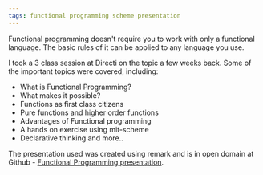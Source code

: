 ```yaml
---
tags: functional programming scheme presentation
---
```

Functional programming doesn't require you to work with only a functional language. The basic rules of it can be applied to any language you use.

I took a 3 class session at Directi on the topic a few weeks back. Some of the important topics were covered, including:

* What is Functional Programming?
* What makes it possible?
* Functions as first class citizens
* Pure functions and higher order functions
* Advantages of Functional programming
* A hands on exercise using mit-scheme
* Declarative thinking and more..

The presentation used was created using remark and is in open domain at Github - [Functional Programming presentation](https://github.com/ayushgoel/presentations/tree/master/FunctionalProgramming).
